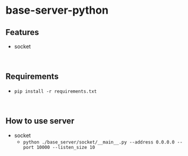 # base-server-python

## Features
 - socket

<br/>

## Requirements
 - `pip install -r requirements.txt`

<br/>

## How to use server
 - socket
   - `python ./base_server/socket/__main__.py --address 0.0.0.0 --port 10000 --listen_size 10`

